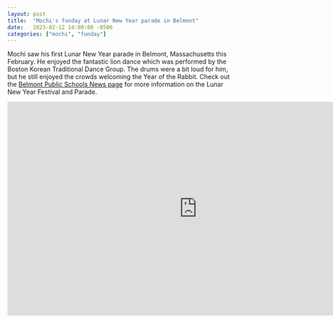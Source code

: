 ```yaml
---
layout: post
title:  "Mochi's funday at Lunar New Year parade in Belmont"
date:   2023-02-12 14:00:00 -0500
categories: ["mochi", "funday"]
---
```


Mochi saw his first Lunar New Year parade in Belmont, Massachusetts this February. He enjoyed the fantastic lion dance which was performed by the Boston Korean Traditional Dance Group. The drums were a bit loud for him, but he still enjoyed the crowds welcoming the Year of the Rabbit. Check out the [Belmont Public Schools News page][belmont-news] for more information on the Lunar New Year Festival and Parade.

<iframe height="480" width="852" src="https://www.youtube.com/embed//yRfMHb7qJcA" frameborder="0" allowfullscreen></iframe>


[belmont-news]: https://www.belmont.k12.ma.us/bps/Home/Belmont-Public-Schools-News/Article/4201/BPAC-Lunar-New-Year-Festival-and-Parade
